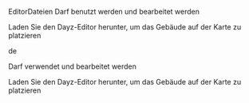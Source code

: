 EditorDateien
Darf benutzt werden und bearbeitet werden

Laden Sie den Dayz-Editor herunter, um das Gebäude auf der Karte zu platzieren

de

Darf verwendet und bearbeitet werden

Laden Sie den Dayz-Editor herunter, um das Gebäude auf der Karte zu platzieren
